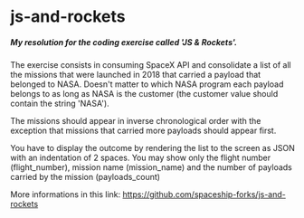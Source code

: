 # js-and-rockets

##### My resolution for the coding exercise called **'JS & Rockets'**.

The exercise consists in consuming SpaceX API and consolidate a list of all the missions that were launched in 2018 that carried a payload that belonged to NASA. Doesn't matter to which NASA program each payload belongs to as long as NASA is the customer (the customer value should contain the string 'NASA').

The missions should appear in inverse chronological order with the exception that missions that carried more payloads should appear first.

You have to display the outcome by rendering the list to the screen as JSON with an indentation of 2 spaces. You may show only the flight number (flight_number), mission name (mission_name) and the number of payloads carried by the mission (payloads_count)

More informations in this link: https://github.com/spaceship-forks/js-and-rockets


